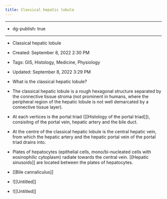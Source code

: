 ```yaml
---
title: Classical hepatic lobule
---
```


- --

- dg-publish: true

- --

- Classical hepatic lobule

- Created: September 8, 2022 2:30 PM

- Tags: GIS, Histology, Medicine, Physiology

- Updated: September 8, 2022 3:29 PM

- What is the classical hepatic lobule?

- The classical hepatic lobule is a rough hexagonal structure separated by the connective tissue stroma (not prominent in humans, where the peripheral region of the hepatic lobule is not well demarcated by a connective tissue layer). 

- At each vertices is the portal triad ([[Histology of the portal triad]]), consisitng of the portal vein, hepatic artery and the bile duct.

- At the centre of the classical hepatic lobule is the central hepatic vein, from which the hepatic artery and the hepatic portal vein of the portal triad drains into.

- Plates of hepatocytes (epithelial cells, mono/bi-nucleated cells with eosinophilic cytoplasm) radiate towards the central vein. [[Hepatic sinusoids]] are located between the plates of hepatocytes.

- [[Bile cannaliculus]] 

- ![[Untitled]]

- ![[Untitled]]
